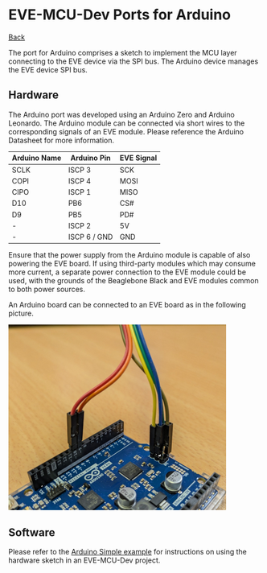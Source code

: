 # EVE-MCU-Dev Ports for Arduino

[Back](../README.md)

The port for Arduino comprises a sketch to implement the MCU layer connecting to the EVE device via the SPI bus. The Arduino device manages the EVE device SPI bus. 

## Hardware

The Arduino port was developed using an Arduino Zero and Arduino Leonardo. The Arduino module can be connected via short wires to the corresponding signals of an EVE module. Please reference the Arduino Datasheet for more information.

| Arduino Name | Arduino Pin | EVE Signal |
| --- | --- | --- |
| SCLK | ISCP 3 | SCK |
| COPI | ISCP 4 | MOSI |
| CIPO | ISCP 1 | MISO |
| D10 | PB6 | CS# |
| D9 | PB5 | PD# |
| - | ISCP 2 | 5V |
| - | ISCP 6 / GND | GND |

Ensure that the power supply from the Arduino module is capable of also powering the EVE board. If using third-party modules which may consume more current, a separate power connection to the EVE module could be used, with the grounds of the Beaglebone Black and EVE modules common to both power sources.

An Arduino board can be connected to an EVE board as in the following picture.

![Arduino Wiring Picture](../../docs/arduino.png)

## Software

Please refer to the [Arduino Simple example](../../examples/simple/Arduino/README.md) for instructions on using the hardware sketch in an EVE-MCU-Dev project.
